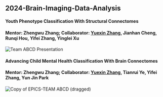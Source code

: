 ## 2024-Brain-Imaging-Data-Analysis
#### Youth Phenotype Classification With Structural Connectomes
#### Mentor: Zhengwu Zhang; Collaborator: <ins>Yuexin Zhang</ins>, Jianhan Cheng, Runqi Hou, Yifei Zhang, Yinglei Xu
![Team ABCD Presentation](https://github.com/user-attachments/assets/d5dd4ecd-b44c-4bf6-a623-daec05f309e8)
#### Advancing Child Mental Health Classification With Brain Connectomes
#### Mentor: Zhengwu Zhang; Collaborator: <ins>Yuexin Zhang</ins>, Tianrui Ye, Yifei Zhang, Yun Jin Park
![Copy of EPICS-TEAM ABCD (dragged)](https://github.com/user-attachments/assets/2190caa1-341c-4501-acc7-0c193449488a)
